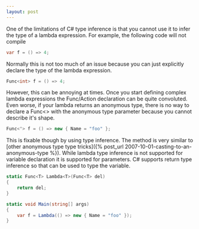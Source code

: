 ```yaml
---
layout: post
---
```

One of the limitations of C# type inference is that you cannot use it to infer the type of a lambda expression.  For example, the following code will not compile

``` csharp
var f = () => 4;
```

Normally this is not too much of an issue because you can just explicitly declare the type of the lambda expression.

``` csharp
Func<int> f = () => 4;
```

However, this can be annoying at times.  Once you start defining complex lambda expressions the Func/Action declaration can be quite convoluted.  Even worse, if your lambda returns an anonymous type, there is no way to declare a Func<> with the anonymous type parameter because you cannot describe it's shape.

``` csharp
Func<'> f = () => new { Name = "foo" };
```

This is fixable though by using type inference.  The method is very similar to [other anonymous type type tricks]({% post_url 2007-10-01-casting-to-an-anonymous-type %}).  While lambda type inference is not supported for variable declaration it is supported for parameters.  C# supports return type inference so that can be used to type the variable.

``` csharp
static Func<T> Lambda<T>(Func<T> del)
{
    return del;
}

static void Main(string[] args)
{
    var f = Lambda(() => new { Name = "foo" });
}
```

